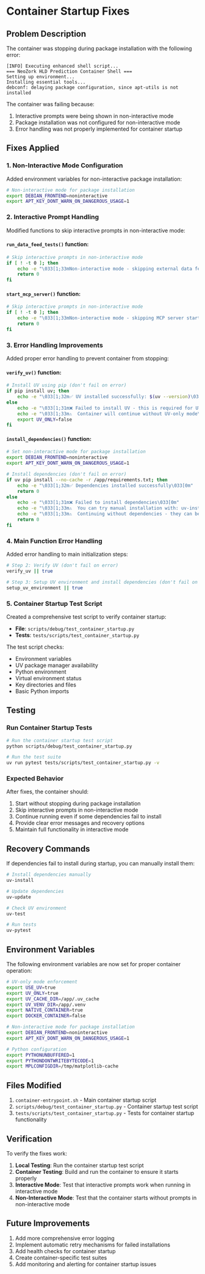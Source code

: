 # Container Startup Fixes

## Problem Description

The container was stopping during package installation with the following error:
```
[INFO] Executing enhanced shell script...
=== NeoZork HLD Prediction Container Shell ===
Setting up environment...
Installing essential tools...
debconf: delaying package configuration, since apt-utils is not installed
```

The container was failing because:
1. Interactive prompts were being shown in non-interactive mode
2. Package installation was not configured for non-interactive mode
3. Error handling was not properly implemented for container startup

## Fixes Applied

### 1. Non-Interactive Mode Configuration

Added environment variables for non-interactive package installation:

```bash
# Non-interactive mode for package installation
export DEBIAN_FRONTEND=noninteractive
export APT_KEY_DONT_WARN_ON_DANGEROUS_USAGE=1
```

### 2. Interactive Prompt Handling

Modified functions to skip interactive prompts in non-interactive mode:

#### `run_data_feed_tests()` function:
```bash
# Skip interactive prompts in non-interactive mode
if [ ! -t 0 ]; then
    echo -e "\033[1;33mNon-interactive mode - skipping external data feed tests\033[0m\n"
    return 0
fi
```

#### `start_mcp_server()` function:
```bash
# Skip interactive prompts in non-interactive mode
if [ ! -t 0 ]; then
    echo -e "\033[1;33mNon-interactive mode - skipping MCP server startup\033[0m\n"
    return 0
fi
```

### 3. Error Handling Improvements

Added proper error handling to prevent container from stopping:

#### `verify_uv()` function:
```bash
# Install UV using pip (don't fail on error)
if pip install uv; then
    echo -e "\033[1;32m✅ UV installed successfully: $(uv --version)\033[0m"
else
    echo -e "\033[1;31m❌ Failed to install UV - this is required for UV-only mode\033[0m"
    echo -e "\033[1;33m⚠️  Container will continue without UV-only mode\033[0m"
    export UV_ONLY=false
fi
```

#### `install_dependencies()` function:
```bash
# Set non-interactive mode for package installation
export DEBIAN_FRONTEND=noninteractive
export APT_KEY_DONT_WARN_ON_DANGEROUS_USAGE=1

# Install dependencies (don't fail on error)
if uv pip install --no-cache -r /app/requirements.txt; then
    echo -e "\033[1;32m✅ Dependencies installed successfully\033[0m"
    return 0
else
    echo -e "\033[1;31m❌ Failed to install dependencies\033[0m"
    echo -e "\033[1;33m⚠️  You can try manual installation with: uv-install\033[0m"
    echo -e "\033[1;33m⚠️  Continuing without dependencies - they can be installed later\033[0m"
    return 0
fi
```

### 4. Main Function Error Handling

Added error handling to main initialization steps:

```bash
# Step 2: Verify UV (don't fail on error)
verify_uv || true

# Step 3: Setup UV environment and install dependencies (don't fail on error)
setup_uv_environment || true
```

### 5. Container Startup Test Script

Created a comprehensive test script to verify container startup:

- **File**: `scripts/debug/test_container_startup.py`
- **Tests**: `tests/scripts/test_container_startup.py`

The test script checks:
- Environment variables
- UV package manager availability
- Python environment
- Virtual environment status
- Key directories and files
- Basic Python imports

## Testing

### Run Container Startup Tests

```bash
# Run the container startup test script
python scripts/debug/test_container_startup.py

# Run the test suite
uv run pytest tests/scripts/test_container_startup.py -v
```

### Expected Behavior

After fixes, the container should:
1. Start without stopping during package installation
2. Skip interactive prompts in non-interactive mode
3. Continue running even if some dependencies fail to install
4. Provide clear error messages and recovery options
5. Maintain full functionality in interactive mode

## Recovery Commands

If dependencies fail to install during startup, you can manually install them:

```bash
# Install dependencies manually
uv-install

# Update dependencies
uv-update

# Check UV environment
uv-test

# Run tests
uv-pytest
```

## Environment Variables

The following environment variables are now set for proper container operation:

```bash
# UV-only mode enforcement
export USE_UV=true
export UV_ONLY=true
export UV_CACHE_DIR=/app/.uv_cache
export UV_VENV_DIR=/app/.venv
export NATIVE_CONTAINER=true
export DOCKER_CONTAINER=false

# Non-interactive mode for package installation
export DEBIAN_FRONTEND=noninteractive
export APT_KEY_DONT_WARN_ON_DANGEROUS_USAGE=1

# Python configuration
export PYTHONUNBUFFERED=1
export PYTHONDONTWRITEBYTECODE=1
export MPLCONFIGDIR=/tmp/matplotlib-cache
```

## Files Modified

1. `container-entrypoint.sh` - Main container startup script
2. `scripts/debug/test_container_startup.py` - Container startup test script
3. `tests/scripts/test_container_startup.py` - Tests for container startup functionality

## Verification

To verify the fixes work:

1. **Local Testing**: Run the container startup test script
2. **Container Testing**: Build and run the container to ensure it starts properly
3. **Interactive Mode**: Test that interactive prompts work when running in interactive mode
4. **Non-Interactive Mode**: Test that the container starts without prompts in non-interactive mode

## Future Improvements

1. Add more comprehensive error logging
2. Implement automatic retry mechanisms for failed installations
3. Add health checks for container startup
4. Create container-specific test suites
5. Add monitoring and alerting for container startup issues 